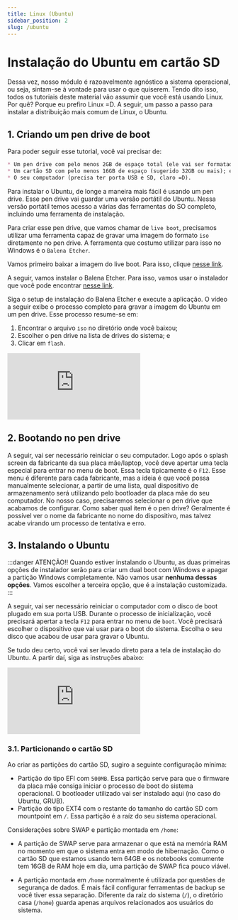 ```yaml
---
title: Linux (Ubuntu)
sidebar_position: 2
slug: /ubuntu
---
```


# Instalação do Ubuntu em cartão SD

Dessa vez, nosso módulo é razoavelmente agnóstico a sistema operacional, ou
seja, sintam-se à vontade para usar o que quiserem. Tendo dito isso, todos os
tutoriais deste material vão assumir que você está usando Linux. Por quê?
Porque eu prefiro Linux =D. A seguir, um passo a passo para instalar a
distribuição mais comum de Linux, o Ubuntu.

## 1. Criando um pen drive de boot

Para poder seguir esse tutorial, você vai precisar de:
```markdown
* Um pen drive com pelo menos 2GB de espaço total (ele vai ser formatado!);
* Um cartão SD com pelo menos 16GB de espaço (sugerido 32GB ou mais); e
* O seu computador (precisa ter porta USB e SD, claro =D).
```

Para instalar o Ubuntu, de longe a maneira mais fácil é usando um pen drive. 
Esse pen drive vai guardar uma versão portátil do Ubuntu. Nessa versão portátil 
temos acesso a várias das ferramentas do SO completo, incluindo uma ferramenta de 
instalação.

Para criar esse pen drive, que vamos chamar de `live boot`, precisamos utilizar 
uma ferramenta capaz de gravar uma imagem do formato `iso` diretamente no pen 
drive. A ferramenta que costumo utilizar para isso no Windows é o `Balena Etcher`.

Vamos primeiro baixar a imagem do live boot. Para isso, clique [nesse link](https://releases.ubuntu.com/22.04.3/ubuntu-22.04.3-desktop-amd64.iso).

A seguir, vamos instalar o Balena Etcher. Para isso, vamos usar o instalador
que você pode encontrar [nesse link](https://github.com/balena-io/etcher/releases/download/v1.18.11/balenaEtcher-Setup-1.18.11.exe).

Siga o setup de instalação do Balena Etcher e execute a aplicação. O vídeo a seguir 
exibe o processo completo para gravar a imagem do Ubuntu em um pen drive. Esse processo 
resume-se em:
1. Encontrar o arquivo `iso` no diretório onde você baixou;
2. Escolher o pen drive na lista de drives do sistema; e 
3. Clicar em `flash`.

<div style={{ textAlign: 'center' }}>
    <iframe 
        style={{
            display: 'block',
            margin: 'auto',
            width: '100%',
            height: '50vh',
        }}
        src="https://www.youtube.com/embed/hjgOSuDbVoU"
        frameborder="0" 
        allowFullScreen>
    </iframe>
</div>

## 2. Bootando no pen drive 

A seguir, vai ser necessário reiniciar o seu computador. Logo após o splash screen 
da fabricante da sua placa mãe/laptop, você deve apertar uma tecla especial para 
entrar no menu de boot. Essa tecla tipicamente é o `F12`. Esse menu é diferente para 
cada fabricante, mas a ideia é que você possa manualmente selecionar, a partir de uma lista, 
qual dispositivo de armazenamento será utilizando pelo bootloader da placa mãe do seu 
computador. No nosso caso, precisaremos selecionar o pen drive que acabamos de configurar.
Como saber qual item é o pen drive? Geralmente é possível ver o nome da fabricante no 
nome do dispositivo, mas talvez acabe virando um processo de tentativa e erro.

## 3. Instalando o Ubuntu

:::danger
ATENÇÃO!! Quando estiver instalando o Ubuntu, as duas primeiras opções de 
instalador serão para criar um dual boot com Windows e apagar a partição Windows 
completamente. Não vamos usar **nenhuma dessas opções**. Vamos escolher a terceira 
opção, que é a instalação customizada.
:::

A seguir, vai ser necessário reiniciar o computador com o disco de boot plugado
em sua porta USB. Durante o processo de inicialização, você precisará apertar a 
tecla `F12` para entrar no menu de `boot`. Você precisará escolher o dispositivo
que vai usar para o boot do sistema. Escolha o seu disco que acabou de usar para
gravar o Ubuntu.

Se tudo deu certo, você vai ser levado direto para a tela de instalação do 
Ubuntu. A partir daí, siga as instruções abaixo:

<div style={{ textAlign: 'center' }}>
    <iframe 
        style={{
            display: 'block',
            margin: 'auto',
            width: '100%',
            height: '50vh',
        }}
        src="https://www.youtube.com/embed/SVK0ONyTnS8" 
        frameborder="0" 
        allowFullScreen>
    </iframe>
</div>

### 3.1. Particionando o cartão SD 

Ao criar as partições do cartão SD, sugiro a seguinte configuração mínima:

* Partição do tipo EFI com `500MB`. Essa partição serve para que o firmware da 
placa mãe consiga iniciar o processo de boot do sistema operacional. O bootloader 
utilizado vai ser instalado aqui (no caso do Ubuntu, GRUB).
* Partição do tipo EXT4 com o restante do tamanho do cartão SD com mountpoint 
em `/`. Essa partição é a raíz do seu sistema operacional.

Considerações sobre SWAP e partição montada em `/home`:

* A partição de SWAP serve para armazenar o que está na memória RAM no momento 
em que o sistema entra em modo de hibernação. Como o cartão SD que estamos 
usando tem 64GB e os notebooks comumente tem 16GB de RAM hoje em dia, uma partição 
de SWAP fica pouco viável.

* A partição montada em `/home` normalmente é utilizada por questões de segurança 
de dados. É mais fácil configurar ferramentas de backup se você tiver essa separação.
Diferente da raíz do sistema (`/`), o diretório casa (`/home`) guarda apenas arquivos
relacionados aos usuários do sistema.

